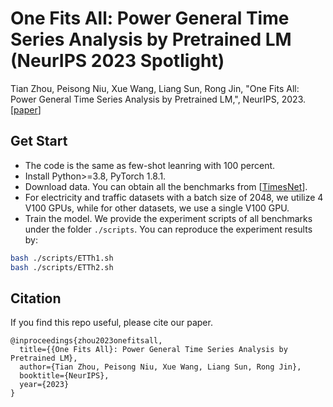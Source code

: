 # One Fits All: Power General Time Series Analysis by Pretrained LM (NeurIPS 2023 Spotlight)

Tian Zhou, Peisong Niu, Xue Wang, Liang Sun, Rong Jin, "One Fits All: Power General Time Series Analysis by Pretrained LM,", NeurIPS, 2023. [[paper](https://arxiv.org/abs/2302.11939)]

## Get Start

- The code is the same as few-shot leanring with 100 percent.
- Install Python>=3.8, PyTorch 1.8.1.
- Download data. You can obtain all the benchmarks from [[TimesNet](https://github.com/thuml/Time-Series-Library)].
- For electricity and traffic datasets with a batch size of 2048, we utilize 4 V100 GPUs, while for other datasets, we use a single V100 GPU.
- Train the model. We provide the experiment scripts of all benchmarks under the folder `./scripts`. You can reproduce the experiment results by:

```bash
bash ./scripts/ETTh1.sh
bash ./scripts/ETTh2.sh
```

## Citation

If you find this repo useful, please cite our paper. 

```
@inproceedings{zhou2023onefitsall,
  title={{One Fits All}: Power General Time Series Analysis by Pretrained LM},
  author={Tian Zhou, Peisong Niu, Xue Wang, Liang Sun, Rong Jin},
  booktitle={NeurIPS},
  year={2023}
}
```
